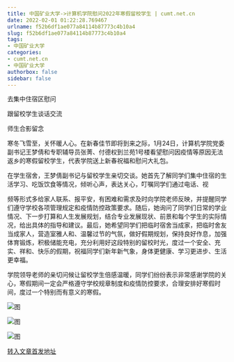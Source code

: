 ```yaml
---
title: 中国矿业大学->计算机学院慰问2022年寒假留校学生 | cumt.net.cn
date: 2022-02-01 01:22:28.769467
urlname: f52b6df1ae077a84114b87773c4b10a4
slug: f52b6df1ae077a84114b87773c4b10a4
tags: 
- 中国矿业大学
categories:
- cumt.net.cn
- 中国矿业大学
authorbox: false
sidebar: false
---
```

去集中住宿区慰问

跟留校学生谈话交流

师生合影留念

寒冬飞雪至，关怀暖人心。在新春佳节即将到来之际，1月24日，计算机学院党委副书记王梦倩和专职辅导员张菁、付德权到兰苑1号楼看望慰问因疫情等原因无法返乡的寒假留校学生，代表学院送上新春祝福和慰问大礼包。

在学生宿舍，王梦倩副书记与留校学生亲切交谈。她首先了解同学们集中住宿的生活学习、吃饭饮食等情况，倾听心声，表达关心，叮嘱同学们通过电话、视
<!--more-->
频等形式多给家人联系、报平安，有困难和需求及时向学院老师反映，并提醒同学们遵守学校各项管理规定和疫情防控政策要求。随后，她询问了同学们日常的学业情况、下一步打算和人生发展规划，结合专业发展现状、前景和每个学生的实际情况，给出具体的指导和建议。最后，她希望同学们把临时宿舍当成家，把临时舍友当成家人，营造室雅人和、温馨过节的气氛，做好假期规划，保持良好作息，加强体育锻炼，积极储能充电，充分利用好这段特别的留校时光，度过一个安全、充实、祥和、快乐的假期，祝福同学们新年新气象，身体更健康、学习更进步、生活更幸福。

学院领导老师的亲切问候让留校学生倍感温暖，同学们纷纷表示非常感谢学院的关心，寒假期间一定会严格遵守学校规章制度和疫情防控要求，合理安排好寒假时间，度过一个特别而有意义的寒假。

![图](http://xwzx.cumt.edu.cn/_upload/article/images/69/a3/36833514458694e42d392c2b9f93/e5f6b0f9-63e5-459d-b88b-cd9e082fb222.jpg)

![图](http://xwzx.cumt.edu.cn/_upload/article/images/69/a3/36833514458694e42d392c2b9f93/e7d40e3e-db9c-42ee-be54-00aafb42c3f8.jpg)

![图](http://xwzx.cumt.edu.cn/_upload/article/images/69/a3/36833514458694e42d392c2b9f93/7b36826c-4d05-40ba-a28f-8148616a70f0.jpg)

[转入文章首发地址](http://xwzx.cumt.edu.cn/69/0d/c523a616717/page.htm)